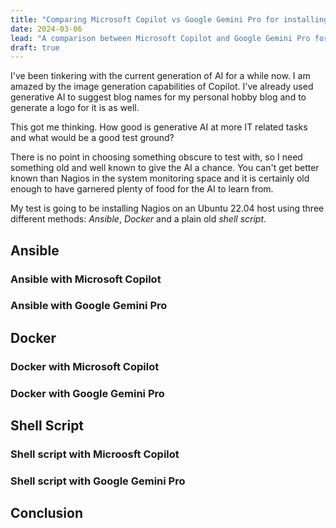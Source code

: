 ```yaml
---
title: "Comparing Microsoft Copilot vs Google Gemini Pro for installing Nagios"
date: 2024-03-06
lead: "A comparison between Microsoft Copilot and Google Gemini Pro for installing Nagios using three seperate methods."
draft: true
---
```


<!--more-->

I've been tinkering with the current generation of AI for a while now. I am amazed by the image generation capabilities of Copilot. I've already used generative AI to suggest blog names for my personal hobby blog and to generate a logo for it is as well.

This got me thinking. How good is generative AI at more IT related tasks and what would be a good test ground?

There is no point in choosing something obscure to test with, so I need something old and well known to give the AI a chance. You can't get better known than Nagios in the system monitoring space and it is certainly old enough to have garnered plenty of food for the AI to learn from.

My test is going to be installing Nagios on an Ubuntu 22.04 host using three different methods: *Ansible*, *Docker* and a plain old *shell script*.

## Ansible

### Ansible with Microsoft Copilot 

### Ansible with Google Gemini Pro

## Docker

### Docker with Microsoft Copilot

### Docker with Google Gemini Pro

## Shell Script

### Shell script with Microosft Copilot

### Shell script with Google Gemini Pro

## Conclusion
